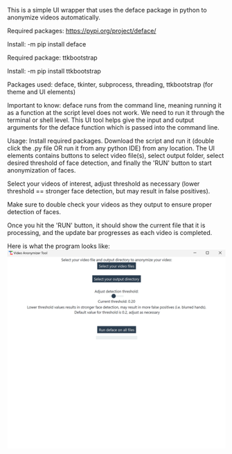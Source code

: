 This is a simple UI wrapper that uses the deface package in python to anonymize videos automatically. 

Required packages: https://pypi.org/project/deface/

Install:  -m pip install deface

Required package: ttkbootstrap

Install: -m pip install ttkbootstrap

Packages used:
deface, tkinter, subprocess, threading, ttkbootstrap (for theme and UI elements)


Important to know:
deface runs from the command line, meaning running it as a function at the script level does not work. We need to run it through the terminal or shell level.
This UI tool helps give the input and output arguments for the deface function which is passed into the command line.


Usage:
Install required packages. Download the script and run it (double click the .py file OR run it from any python IDE) from any location. 
The UI elements contains buttons to select video file(s), select output folder, select desired threshold of face detection, and finally the 'RUN' button to start anonymization of faces.

Select your videos of interest, adjust threshold as necessary (lower threshold == stronger face detection, but may result in false positives).

Make sure to double check your videos as they output to ensure proper detection of faces. 

Once you hit the 'RUN' button, it should show the current file that it is processing, and the update bar progresses as each video is completed. 

Here is what the program looks like:
![alt text](https://github.com/Ahomagai/VideoAnonymizerTool/blob/main/UserInterface.png "Video Anonymizer Tool")
